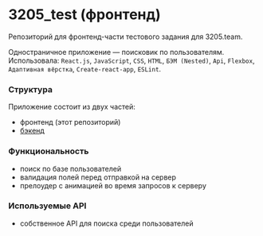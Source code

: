 # 3205_test (фронтенд)
Репозиторий для фронтенд-части тестового задания для 3205.team.

Одностраничное приложение — поисковик по пользователям.
Использовала: `React.js`, `JavaScript`, `CSS`, `HTML`, `БЭМ (Nested)`, `Api`,
`Flexbox`, `Адаптивная вёрстка`, `Create-react-app`, `ESLint`.

### Структура
Приложение состоит из двух частей:

* фронтенд (этот репозиторий)
* [бэкенд](https://github.com/irinaais/3205_test-backend)

### Функциональность
* поиск по базе пользователей
* валидация полей перед отправкой на сервер
* прелоудер с анимацией во время запросов к серверу

### Используемые API
* собственное API для поиска среди пользователей
